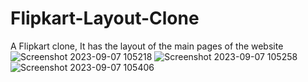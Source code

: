# Flipkart-Layout-Clone

A Flipkart clone, It has the layout of the main pages of the website
![Screenshot 2023-09-07 105218](https://github.com/Ayushh-patell/Flipkart-Layout-Clone/assets/142811459/a238e22d-e9dd-4428-b4a0-fbc21f1ed486)
![Screenshot 2023-09-07 105258](https://github.com/Ayushh-patell/Flipkart-Layout-Clone/assets/142811459/8eaa491b-40b3-40e1-92b1-5598f897225e)
![Screenshot 2023-09-07 105406](https://github.com/Ayushh-patell/Flipkart-Layout-Clone/assets/142811459/3af60832-9819-42e1-bdfa-849c1e78d59e)
